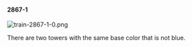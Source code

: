 #### 2867-1
![train-2867-1-0.png](https://github.com/lil-lab/nlvr/raw/master/nlvr/train/images/66/train-2867-1-0.png "train-2867-1-0.png")

There are two towers with the same base color that is not blue.